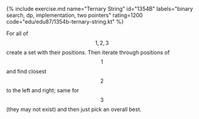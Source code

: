 {% include exercise.md name="Ternary String" id="1354B" labels="binary search, dp, implementation, two pointers" rating=1200 code="edu/edu87/1354b-ternary-string.kt" %}

For all of $$1, 2, 3$$ create a set with their positions.  Then iterate through positions of $$1$$ and find closest $$2$$ to the left and right; same for $$3$$ (they may not exist) and then just pick an overall best.
